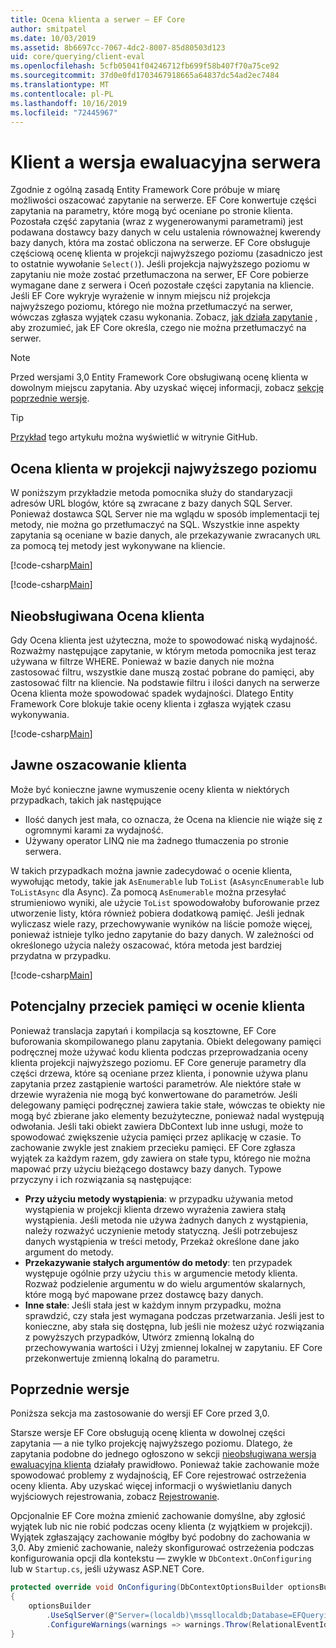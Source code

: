 ```yaml
---
title: Ocena klienta a serwer — EF Core
author: smitpatel
ms.date: 10/03/2019
ms.assetid: 8b6697cc-7067-4dc2-8007-85d80503d123
uid: core/querying/client-eval
ms.openlocfilehash: 5cfb05041f04246712fb699f58b407f70a75ce92
ms.sourcegitcommit: 37d0e0fd1703467918665a64837dc54ad2ec7484
ms.translationtype: MT
ms.contentlocale: pl-PL
ms.lasthandoff: 10/16/2019
ms.locfileid: "72445967"
---
```

# <a name="client-vs-server-evaluation"></a>Klient a wersja ewaluacyjna serwera

Zgodnie z ogólną zasadą Entity Framework Core próbuje w miarę możliwości oszacować zapytanie na serwerze. EF Core konwertuje części zapytania na parametry, które mogą być oceniane po stronie klienta. Pozostała część zapytania (wraz z wygenerowanymi parametrami) jest podawana dostawcy bazy danych w celu ustalenia równoważnej kwerendy bazy danych, która ma zostać obliczona na serwerze. EF Core obsługuje częściową ocenę klienta w projekcji najwyższego poziomu (zasadniczo jest to ostatnie wywołanie `Select()`). Jeśli projekcja najwyższego poziomu w zapytaniu nie może zostać przetłumaczona na serwer, EF Core pobierze wymagane dane z serwera i Oceń pozostałe części zapytania na kliencie. Jeśli EF Core wykryje wyrażenie w innym miejscu niż projekcja najwyższego poziomu, którego nie można przetłumaczyć na serwer, wówczas zgłasza wyjątek czasu wykonania. Zobacz, [jak działa zapytanie](xref:core/querying/how-query-works) , aby zrozumieć, jak EF Core określa, czego nie można przetłumaczyć na serwer.

> [!NOTE]
> Przed wersjami 3,0 Entity Framework Core obsługiwaną ocenę klienta w dowolnym miejscu zapytania. Aby uzyskać więcej informacji, zobacz [sekcję poprzednie wersje](#previous-versions).

> [!TIP]
> [Przykład](https://github.com/aspnet/EntityFramework.Docs/tree/master/samples/core/Querying) tego artykułu można wyświetlić w witrynie GitHub.

## <a name="client-evaluation-in-the-top-level-projection"></a>Ocena klienta w projekcji najwyższego poziomu

W poniższym przykładzie metoda pomocnika służy do standaryzacji adresów URL blogów, które są zwracane z bazy danych SQL Server. Ponieważ dostawca SQL Server nie ma wglądu w sposób implementacji tej metody, nie można go przetłumaczyć na SQL. Wszystkie inne aspekty zapytania są oceniane w bazie danych, ale przekazywanie zwracanych `URL` za pomocą tej metody jest wykonywane na kliencie.

[!code-csharp[Main](../../../samples/core/Querying/ClientEval/Sample.cs#ClientProjection)]

[!code-csharp[Main](../../../samples/core/Querying/ClientEval/Sample.cs#ClientMethod)]

## <a name="unsupported-client-evaluation"></a>Nieobsługiwana Ocena klienta

Gdy Ocena klienta jest użyteczna, może to spowodować niską wydajność. Rozważmy następujące zapytanie, w którym metoda pomocnika jest teraz używana w filtrze WHERE. Ponieważ w bazie danych nie można zastosować filtru, wszystkie dane muszą zostać pobrane do pamięci, aby zastosować filtr na kliencie. Na podstawie filtru i ilości danych na serwerze Ocena klienta może spowodować spadek wydajności. Dlatego Entity Framework Core blokuje takie oceny klienta i zgłasza wyjątek czasu wykonywania.

[!code-csharp[Main](../../../samples/core/Querying/ClientEval/Sample.cs#ClientWhere)]

## <a name="explicit-client-evaluation"></a>Jawne oszacowanie klienta

Może być konieczne jawne wymuszenie oceny klienta w niektórych przypadkach, takich jak następujące

- Ilość danych jest mała, co oznacza, że Ocena na kliencie nie wiąże się z ogromnymi karami za wydajność.
- Używany operator LINQ nie ma żadnego tłumaczenia po stronie serwera.

W takich przypadkach można jawnie zadecydować o ocenie klienta, wywołując metody, takie jak `AsEnumerable` lub `ToList` (`AsAsyncEnumerable` lub `ToListAsync` dla Async). Za pomocą `AsEnumerable` można przesyłać strumieniowo wyniki, ale użycie `ToList` spowodowałoby buforowanie przez utworzenie listy, która również pobiera dodatkową pamięć. Jeśli jednak wyliczasz wiele razy, przechowywanie wyników na liście pomoże więcej, ponieważ istnieje tylko jedno zapytanie do bazy danych. W zależności od określonego użycia należy oszacować, która metoda jest bardziej przydatna w przypadku.

[!code-csharp[Main](../../../samples/core/Querying/ClientEval/Sample.cs#ExplicitClientEval)]

## <a name="potential-memory-leak-in-client-evaluation"></a>Potencjalny przeciek pamięci w ocenie klienta

Ponieważ translacja zapytań i kompilacja są kosztowne, EF Core buforowania skompilowanego planu zapytania. Obiekt delegowany pamięci podręcznej może używać kodu klienta podczas przeprowadzania oceny klienta projekcji najwyższego poziomu. EF Core generuje parametry dla części drzewa, które są oceniane przez klienta, i ponownie używa planu zapytania przez zastąpienie wartości parametrów. Ale niektóre stałe w drzewie wyrażenia nie mogą być konwertowane do parametrów. Jeśli delegowany pamięci podręcznej zawiera takie stałe, wówczas te obiekty nie mogą być zbierane jako elementy bezużyteczne, ponieważ nadal występują odwołania. Jeśli taki obiekt zawiera DbContext lub inne usługi, może to spowodować zwiększenie użycia pamięci przez aplikację w czasie. To zachowanie zwykle jest znakiem przecieku pamięci. EF Core zgłasza wyjątek za każdym razem, gdy zawiera on stałe typu, którego nie można mapować przy użyciu bieżącego dostawcy bazy danych. Typowe przyczyny i ich rozwiązania są następujące:

- **Przy użyciu metody wystąpienia**: w przypadku używania metod wystąpienia w projekcji klienta drzewo wyrażenia zawiera stałą wystąpienia. Jeśli metoda nie używa żadnych danych z wystąpienia, należy rozważyć uczynienie metody statyczną. Jeśli potrzebujesz danych wystąpienia w treści metody, Przekaż określone dane jako argument do metody.
- **Przekazywanie stałych argumentów do metody**: ten przypadek występuje ogólnie przy użyciu `this` w argumencie metody klienta. Rozważ podzielenie argumentu w do wielu argumentów skalarnych, które mogą być mapowane przez dostawcę bazy danych.
- **Inne stałe**: Jeśli stała jest w każdym innym przypadku, można sprawdzić, czy stała jest wymagana podczas przetwarzania. Jeśli jest to konieczne, aby stała się dostępna, lub jeśli nie możesz użyć rozwiązania z powyższych przypadków, Utwórz zmienną lokalną do przechowywania wartości i Użyj zmiennej lokalnej w zapytaniu. EF Core przekonwertuje zmienną lokalną do parametru.

## <a name="previous-versions"></a>Poprzednie wersje

Poniższa sekcja ma zastosowanie do wersji EF Core przed 3,0.

Starsze wersje EF Core obsługują ocenę klienta w dowolnej części zapytania — a nie tylko projekcję najwyższego poziomu. Dlatego, że zapytania podobne do jednego ogłoszono w sekcji [nieobsługiwana wersja ewaluacyjna klienta](#unsupported-client-evaluation) działały prawidłowo. Ponieważ takie zachowanie może spowodować problemy z wydajnością, EF Core rejestrować ostrzeżenia oceny klienta. Aby uzyskać więcej informacji o wyświetlaniu danych wyjściowych rejestrowania, zobacz [Rejestrowanie](xref:core/miscellaneous/logging).

Opcjonalnie EF Core można zmienić zachowanie domyślne, aby zgłosić wyjątek lub nic nie robić podczas oceny klienta (z wyjątkiem w projekcji). Wyjątek zgłaszający zachowanie mógłby być podobny do zachowania w 3,0. Aby zmienić zachowanie, należy skonfigurować ostrzeżenia podczas konfigurowania opcji dla kontekstu — zwykle w `DbContext.OnConfiguring` lub w `Startup.cs`, jeśli używasz ASP.NET Core.

```csharp
protected override void OnConfiguring(DbContextOptionsBuilder optionsBuilder)
{
    optionsBuilder
        .UseSqlServer(@"Server=(localdb)\mssqllocaldb;Database=EFQuerying;Trusted_Connection=True;")
        .ConfigureWarnings(warnings => warnings.Throw(RelationalEventId.QueryClientEvaluationWarning));
}
```
